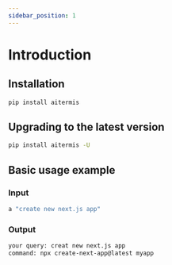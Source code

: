 ```yaml
---
sidebar_position: 1
---
```


# Introduction

## Installation

```bash
pip install aitermis
```

## Upgrading to the latest version

```bash
pip install aitermis -U
```

## Basic usage example

### Input

```bash
a "create new next.js app"
```

### Output

```bash
your query: creat new next.js app
command: npx create-next-app@latest myapp
```
